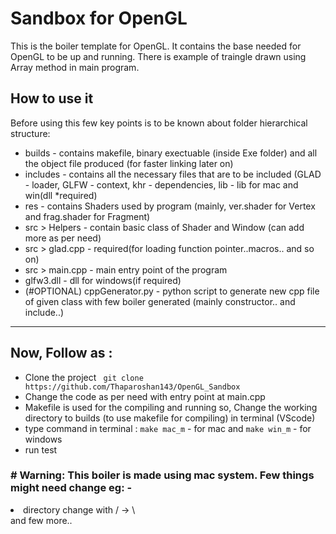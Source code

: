 # Sandbox for OpenGL

This is the boiler template for OpenGL. It contains the base needed for OpenGL to be up and running.
There is example of traingle drawn using Array method in main program.

<h2>How to use it</h2>
Before using this few key points is to be known about folder hierarchical structure:
<ul>
  <li>builds - contains makefile, binary exectuable (inside Exe folder) and all the object file produced (for faster linking later on)</li>
  <li>includes - contains all the necessary files that are to be included (GLAD - loader, GLFW - context, khr - dependencies, lib - lib for mac and win(dll *required)</li>
  <li>res - contains Shaders used by program (mainly, ver.shader for Vertex and frag.shader for Fragment)</li>
  <li>src > Helpers - contain basic class of Shader and Window (can add more as per need)</li>
  <li>src > glad.cpp - required(for loading function pointer..macros.. and so on)</li>
  <li>src > main.cpp - main entry point of the program</li>
  <li>glfw3.dll - dll for windows(if required)</li>
  <li>(#OPTIONAL) cppGenerator.py - python script to generate new cpp file of given class with few boiler generated (mainly constructor.. and include..)</li>
</ul>

<hr>
<h2>Now, Follow as :</h2>
<ul>
  <li>Clone the project <code> git clone https://github.com/Thaparoshan143/OpenGL_Sandbox</code></li>
  <li>Change the code as per need with entry point at main.cpp</li>
  <li>Makefile is used for the compiling and running so, Change the working directory to builds (to use makefile for compiling) in terminal (VScode)</li>
  <li>type command in terminal : <code>make mac_m</code> - for mac and <code>make win_m</code> - for windows</li>
  <li>run test</li>
</ul>

<h3># Warning: This boiler is made using mac system. Few things might need change eg: -</h3>
<li>directory change with / -> \</li> and few more..
